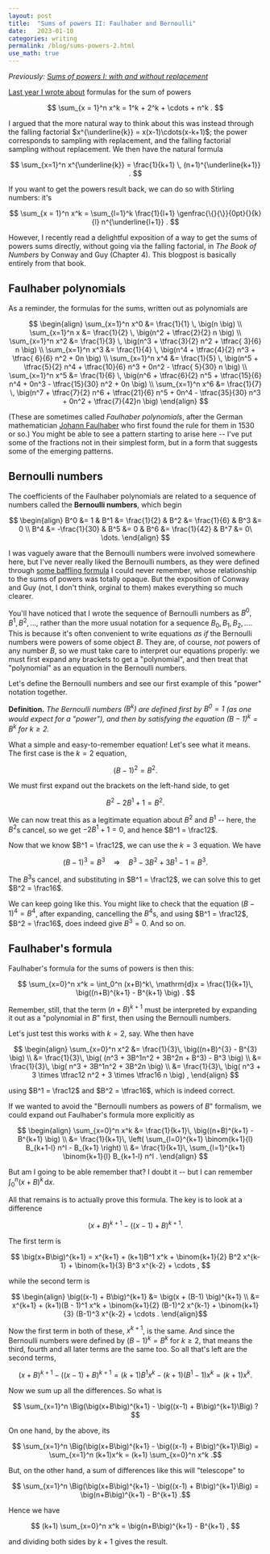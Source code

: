 ```yaml
---
layout: post
title:  "Sums of powers II: Faulhaber and Bernoulli"
date:   2023-01-10
categories: writing
permalink: /blog/sums-powers-2.html
use_math: true
---
```


*Previously: [Sums of powers I: with and without replacement](/sums-powers-1.html)*

[Last year I wrote about](/sums-powers-1.html) formulas for the sum of powers

$$ \sum_{x = 1}^n x^k = 1^k + 2^k + \cdots + n^k . $$

I argued that the more natural way to think about this was instead through the falling factorial $x^{\underline{k}} = x(x-1)\cdots(x-k+1)$; the power corresponds to sampling with replacement, and the falling factorial sampling without replacement. We then have the natural formula

$$ \sum_{x=1}^n x^{\underline{k}} = \frac{1}{k+1} \, (n+1)^{\underline{k+1}} . $$

If you want to get the powers result back, we can do so with Stirling numbers: it's

$$ \sum_{x = 1}^n x^k =  \sum_{l=1}^k  \frac{1}{l+1} \genfrac{\{}{\}}{0pt}{}{k}{l} n^{\underline{l+1}} . $$

However, I recently read a delightful exposition of a way to get the sums of powers sums directly, without going via the falling factorial, in *The Book of Numbers* by Conway and Guy (Chapter 4). This blogpost is basically entirely from that book.


## Faulhaber polynomials

As a reminder, the formulas for the sums, written out as polynomials are

$$ \begin{align}
\sum_{x=1}^n x^0 &=	\frac{1}{1} \, \big(n \big)	\\
\sum_{x=1}^n x   &=	\frac{1}{2} \, \big(n^2 + \tfrac{2}{2} n \big)	\\
\sum_{x=1}^n x^2 &=	\frac{1}{3} \, \big(n^3 + \tfrac{3}{2} n^2 + \tfrac{ 3}{6} n \big)	\\
\sum_{x=1}^n x^3 &=	\frac{1}{4} \, \big(n^4 + \tfrac{4}{2} n^3 + \tfrac{ 6}{6} n^2 + 0n \big)	\\
\sum_{x=1}^n x^4 &=	\frac{1}{5} \, \big(n^5 + \tfrac{5}{2} n^4 + \tfrac{10}{6} n^3 + 0n^2 - \tfrac{ 5}{30} n \big)	\\
\sum_{x=1}^n x^5 &=	\frac{1}{6} \, \big(n^6 + \tfrac{6}{2} n^5 + \tfrac{15}{6} n^4 + 0n^3 - \tfrac{15}{30} n^2 + 0n \big)	\\
\sum_{x=1}^n x^6 &=	\frac{1}{7} \, \big(n^7 + \tfrac{7}{2} n^6 + \tfrac{21}{6} n^5 + 0n^4 - \tfrac{35}{30} n^3 + 0n^2 + \tfrac{7}{42}n \big)
\end{align} $$

(These are sometimes called *Faulhaber polynomials*, after the German mathematician [Johann Faulhaber](https://en.wikipedia.org/wiki/Johann_Faulhaber) who first found the rule for them in 1530 or so.) You might be able to see a pattern starting to arise here -- I've put some of the fractions not in their simplest form, but in a form that suggests some of the emerging patterns.

## Bernoulli numbers

The coefficients of the Faulhaber polynomials are related to a sequence of numbers called the **Bernoulli numbers**, which begin

$$ \begin{align}
B^0 &= 1 & B^1 &= \frac{1}{2} & B^2 &= \frac{1}{6} & B^3 &= 0 \\
B^4 &= -\frac{1}{30} & B^5 &= 0 & B^6 &= \frac{1}{42} & B^7 &= 0\ \dots.
\end{align} $$

I was vaguely aware that the Bernoulli numbers were involved somewhere here, but I've never really liked the Bernoulli numbers, as they were defined through [some baffling formula](https://mathworld.wolfram.com/BernoulliNumber.html) I could never remember, whose relationship to the sums of powers was totally opaque. But the exposition of Conway and Guy (not, I don't think, orginal to them) makes everything so much clearer.

You'll have noticed that I wrote the sequence of Bernoulli numbers as $B^0, B^1, B^2, \dots$, rather than the more usual notation for a sequence $B_0, B_1, B_2, \dots$. This is because it's often convenient to write equations *as if* the Bernoulli numbers were powers of some object $B$. They are, of course, *not* powers of any number $B$, so we must take care to interpret our equations properly: we must first expand any brackets to get a "polynomial", and then treat that "polynomial" as an equation in the Bernoulli numbers.

Let's define the Bernoulli numbers and see our first example of this "power" notation together.

**Definition.** *The Bernoulli numbers $(B^k)$ are defined first by $B^0 = 1$ (as one would expect for a "power"), and then by satisfying the equation $(B-1)^k = B^k$ for $k \geq 2$.*

What a simple and easy-to-remember equation! Let's see what it means. The first case is the $k = 2$ equation,

$$(B-1)^2 = B^2 . $$

We must first expand out the brackets on the left-hand side, to get

$$ B^2 - 2B^1 + 1 = B^2 . $$

We can now treat this as a legitimate equation about $B^2$ and $B^1$ -- here, the $B^2$s cancel, so we get $-2B^1 + 1 = 0$, and hence $B^1 = \frac12$.

Now that we know $B^1 = \frac12$, we can use the $k = 3$ equation. We have

$$(B-1)^3 = B^3 \quad \Longrightarrow \quad B^3 - 3B^2 + 3B^1 - 1 = B^3 . $$

The $B^3$s cancel, and substituting in $B^1 = \frac12$, we can solve this to get $B^2 = \frac16$.

We can keep going like this. You might like to check that the equation $(B-1)^4 = B^4$, after expanding, cancelling the $B^4$s, and using $B^1 = \frac12$, $B^2 = \frac16$, does indeed give $B^3 = 0$. And so on.

## Faulhaber's formula

Faulhaber's formula for the sums of powers is then this:

$$ \sum_{x=0}^n x^k = \int_0^n (x+B)^k\, \mathrm{d}x = \frac{1}{k+1}\, \big((n+B)^{k+1} - B^{k+1} \big) . $$

Remember, still, that the term $(n+B)^{k+1}$ must be interpreted by expanding it out as a "polynomial in $B$" first, then using the Bernoulli numbers.

Let's just test this works with $k = 2$, say. Whe then have

$$ \begin{align}
\sum_{x=0}^n x^2 &= \frac{1}{3}\, \big((n+B)^{3} - B^{3} \big) \\
  &= \frac{1}{3}\, \big( (n^3 + 3B^1n^2 + 3B^2n + B^3) - B^3 \big) \\
  &= \frac{1}{3}\, \big( n^3 + 3B^1n^2 + 3B^2n \big) \\
  &= \frac{1}{3}\, \big( n^3 + 3 \times \tfrac12 n^2 + 3 \times \tfrac16 n \big) ,
\end{align} $$

using $B^1 = \frac12$ and $B^2 = \tfrac16$, which is indeed correct.

If we wanted to avoid the "Bernoulli numbers as powers of $B$" formalism, we could expand out Faulhaber's formula more explicitly as

$$ \begin{align}
\sum_{x=0}^n x^k &= \frac{1}{k+1}\, \big((n+B)^{k+1} - B^{k+1} \big) \\
  &= \frac{1}{k+1}\, \left( \sum_{l=0}^{k+1} \binom{k+1}{l} B_{k+1-l} n^l - B_{k+1} \right) \\
  &= \frac{1}{k+1}\, \sum_{l=1}^{k+1} \binom{k+1}{l} B_{k+1-l} n^l .
 \end{align} $$
 
 But am I going to be able remember that? I doubt it -- but I can remember $\int_0^n (x+B)^k\, \mathrm{d}x$.
 
 All that remains is to actually prove this formula. The key is to look at a difference
 
 $$ \big(x+B\big)^{k+1} - \big((x-1) + B\big)^{k+1} . $$
 
 The first term is
 
 $$ \big(x+B\big)^{k+1} = x^{k+1} + (k+1)B^1 x^k + \binom{k+1}{2} B^2 x^{k-1} + \binom{k+1}{3} B^3 x^{k-2} + \cdots , $$
 
 while the second term is
 
 $$ \begin{align}
 \big((x-1) + B\big)^{k+1} &= \big(x + (B-1) \big)^{k+1} \\
   &= x^{k+1} + (k+1)(B - 1)^1 x^k + \binom{k+1}{2} (B-1)^2 x^{k-1} + \binom{k+1}{3} (B-1)^3 x^{k-2} + \cdots . \end{align}$$

Now the first term in both of these, $x^{k+1}$, is the same. And since the Bernoulli numbers were defined by $(B-1)^k = B^k$ for $k \geq 2$, that means the third, fourth and all later terms are the same too. So all that's left are the second terms,

$$ \big(x+B\big)^{k+1} - \big((x-1) + B\big)^{k+1}
  = (k+1)B^1 x^k - (k+1)(B^1 - 1) x^k = (k+1)x^k .$$

Now we sum up all the differences. So what is

$$ \sum_{x=1}^n \Big(\big(x+B\big)^{k+1} - \big((x-1) + B\big)^{k+1}\Big)  ? $$

On one hand, by the above, its

$$ \sum_{x=1}^n \Big(\big(x+B\big)^{k+1} - \big((x-1) + B\big)^{k+1}\Big) = \sum_{x=1}^n (k+1)x^k = (k+1) \sum_{x=0}^n x^k .$$

But, on the other hand, a sum of differences like this will "telescope" to

$$ \sum_{x=1}^n \Big(\big(x+B\big)^{k+1} - \big((x-1) + B\big)^{k+1}\Big) = \big(n+B\big)^{k+1} - B^{k+1} .$$

Hence we have

$$ (k+1) \sum_{x=0}^n x^k = \big(n+B\big)^{k+1} - B^{k+1} , $$

and dividing both sides by $k+1$ gives the result.
